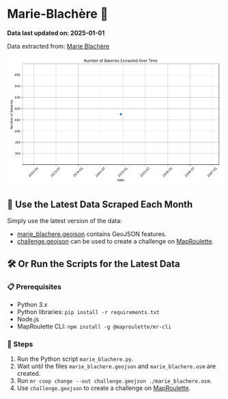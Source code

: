 # Marie-Blachère 🥖

**Data last updated on: 2025-01-01**

Data extracted from: [Marie Blachère](https://boulangeries.marieblachere.com/)

![History Diagram](bakery_count_history.png)

## 📅 Use the Latest Data Scraped Each Month

Simply use the latest version of the data:
- [marie_blachere.geojson](marie_blachere.geojson) contains GeoJSON features.
- [challenge.geojson](challenge.geojson) can be used to create a challenge on [MapRoulette](https://maproulette.org/).

## 🛠️ Or Run the Scripts for the Latest Data

### 📋 Prerequisites
- Python 3.x
- Python libraries: `pip install -r requirements.txt`
- Node.js
- MapRoulette CLI: `npm install -g @maproulette/mr-cli`

### 🔧 Steps
1. Run the Python script `marie_blachere.py`.
2. Wait until the files `marie_blachere.geojson` and `marie_blachere.osm` are created.
3. Run `mr coop change --out challenge.geojson ./marie_blachere.osm`.
4. Use `challenge.geojson` to create a challenge on [MapRoulette](https://maproulette.org/).
